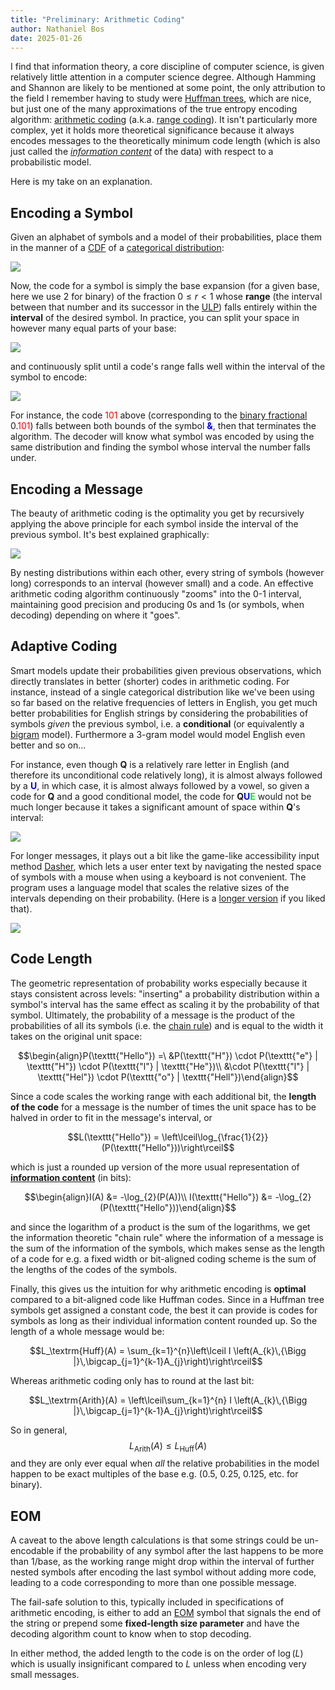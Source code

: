 ```yaml
---
title: "Preliminary: Arithmetic Coding"
author: Nathaniel Bos
date: 2025-01-26
---
```


I find that information theory, a core discipline of computer science,
is given relatively little attention in a computer science
degree. Although Hamming and Shannon are likely to be mentioned at some
point, the only attribution to the field I remember having to study were
[Huffman trees](https://en.wikipedia.org/wiki/Huffman_coding), which are
nice, but just one of the many approximations of the true entropy
encoding algorithm: [arithmetic
coding](https://en.wikipedia.org/wiki/Arithmetic_coding) (a.k.a. [range
coding](https://en.wikipedia.org/wiki/Range_coding)). It isn't
particularly more complex, yet it holds more theoretical significance
because it always encodes messages to the theoretically minimum code
length (which is also just called the [*information
content*](https://en.wikipedia.org/wiki/Information_content) of the
data) with respect to a probabilistic model.

Here is my take on an explanation.

## Encoding a Symbol

Given an alphabet of symbols and a model of their probabilities, place
them in the manner of a
[CDF](https://en.wikipedia.org/wiki/Cumulative_distribution_function) of
a [categorical
distribution](https://en.wikipedia.org/wiki/Categorical_distribution):

![](./images/cat-cdf.png)

Now, the code for a symbol is simply the base expansion (for a given
base, here we use 2 for binary) of the fraction $0 \le r \lt 1$ whose
**range** (the interval between that number and its successor in the
[ULP](https://en.wikipedia.org/wiki/Unit_in_the_last_place)) falls
entirely within the **interval** of the desired symbol. In practice, you
can split your space in however many equal parts of your base:

![](./images/bin0.png)

and continuously split until a code's range falls well within the
interval of the symbol to encode:

![](./images/bin2.png)

For instance, the code <span style="color: red">101</span> above
(corresponding to the [binary
fractional](https://en.wikipedia.org/wiki/Binary_number#Fractions)
0.<span style="color: red">101</span>) falls between both bounds of the
symbol <span style="color: blue">**&**</span>, then that terminates the
algorithm. The decoder will know what symbol was encoded by using the
same distribution and finding the symbol whose interval the number falls
under.

## Encoding a Message

The beauty of arithmetic coding is the optimality you get by recursively
applying the above principle for each symbol inside the interval of the
previous symbol. It's best explained graphically:

![](./images/arith-que.png)

By nesting distributions within each other, every string of symbols
(however long) corresponds to an interval (however small) and a code. An
effective arithmetic coding algorithm continuously "zooms" into the 0-1
interval, maintaining good precision and producing 0s and 1s (or
symbols, when decoding) depending on where it "goes".

## Adaptive Coding

Smart models update their probabilities given previous observations,
which directly translates in better (shorter) codes in arithmetic
coding. For instance, instead of a single categorical distribution like
we've been using so far based on the relative frequencies of letters in
English, you get much better probabilities for English strings by
considering the probabilities of symbols *given* the previous symbol,
i.e. a **conditional** (or equivalently a
[bigram](https://en.wikipedia.org/wiki/Bigram) model). Furthermore a
3-gram model would model English even better and so on...

For instance, even though **Q** is a relatively rare letter in English
(and therefore its unconditional code relatively long), it is almost
always followed by a <span style="color: blue">**U**</span>, in which
case, it is almost always followed by a vowel, so given a code for **Q**
and a good conditional model, the code for **Q<span style="color:
blue">U</span><span style="color:
#00EF19">E</span>** would not be much longer because it takes a significant
amount of space within **Q**'s interval:

![](./images/cond-que.png)

For longer messages, it plays out a bit like the game-like accessibility
input method [Dasher](https://en.wikipedia.org/wiki/Dasher_(software)),
which lets a user enter text by navigating the nested space of symbols
with a mouse when using a keyboard is not convenient. The program uses a
language model that scales the relative sizes of the intervals depending
on their probability. (Here is a [longer
version](https://www.youtube.com/watch?v=nr3s4613DX8) if you liked
that).

![](./images/dasher.gif)

## Code Length

The geometric representation of probability works especially because it
stays consistent across levels: "inserting" a probability distribution
within a symbol's interval has the same effect as scaling it by the
probability of that symbol. Ultimately, the probability of a message is
the product of the probabilities of all its symbols (i.e. the [chain
rule](https://en.wikipedia.org/wiki/Chain_rule_(probability))) and is
equal to the width it takes on the original unit space:

$$\begin{align}P(\texttt{"Hello"}) =\ &P(\texttt{"H"})
	\cdot P(\texttt{"e"} | \texttt{"H"})
	\cdot P(\texttt{"l"} | \texttt{"He"})\\
	&\cdot P(\texttt{"l"} | \texttt{"Hel"})
	\cdot P(\texttt{"o"} | \texttt{"Hell"})\end{align}$$

Since a code scales the working range with each additional bit, the
**length of the code** for a message is the number of times the unit
space has to be halved in order to fit in the message's interval, or

$$L(\texttt{"Hello"}) = \left\lceil\log_{\frac{1}{2}}(P(\texttt{"Hello"}))\right\rceil$$

which is just a rounded up version of the more usual representation of
**[information
content](https://en.wikipedia.org/wiki/Information_content)** (in bits):

$$\begin{align}I(A) &= -\log_{2}(P(A))\\
I(\texttt{"Hello"}) &= -\log_{2}(P(\texttt{"Hello"}))\end{align}$$

and since the logarithm of a product is the sum of the logarithms, we
get the information theoretic "chain rule" where the information of a
message is the sum of the information of the symbols, which makes sense
as the length of a code for e.g. a fixed width or bit-aligned coding
scheme is the sum of the lengths of the codes of the symbols.

Finally, this gives us the intuition for why arithmetic encoding is
**optimal** compared to a bit-aligned code like Huffman codes. Since in
a Huffman tree symbols get assigned a constant code, the best it can
provide is codes for symbols as long as their individual information
content rounded up. So the length of a whole message would be:

$$L_\textrm{Huff}(A) = \sum_{k=1}^{n}\left\lceil I \left(A_{k}\,{\Bigg |}\,\bigcap_{j=1}^{k-1}A_{j}\right)\right\rceil$$

Whereas arithmetic coding only has to round at the last bit:

$$L_\textrm{Arith}(A) = \left\lceil\sum_{k=1}^{n} I \left(A_{k}\,{\Bigg |}\,\bigcap_{j=1}^{k-1}A_{j}\right)\right\rceil$$

So in general, $$L_\textrm{Arith}(A) \le L_\textrm{Huff}(A)$$ and they
are only ever equal when *all* the relative probabilities in the model
happen to be exact multiples of the base e.g. (0.5, 0.25, 0.125,
etc. for binary).

## EOM

A caveat to the above length calculations is that some strings could be
un-encodable if the probability of any symbol after the last happens to
be more than $1/$base, as the working range might drop within the
interval of further nested symbols after encoding the last symbol
without adding more code, leading to a code corresponding to more than
one possible message.

The fail-safe solution to this, typically included in specifications of
arithmetic encoding, is either to add an
[EOM](https://en.wikipedia.org/wiki/End_of_message) symbol that signals
the end of the string or prepend some **fixed-length size parameter**
and have the decoding algorithm count to know when to stop decoding.

In either method, the added length to the code is on the order of
$\log(L)$ which is usually insignificant compared to $L$ unless when
encoding very small messages.
